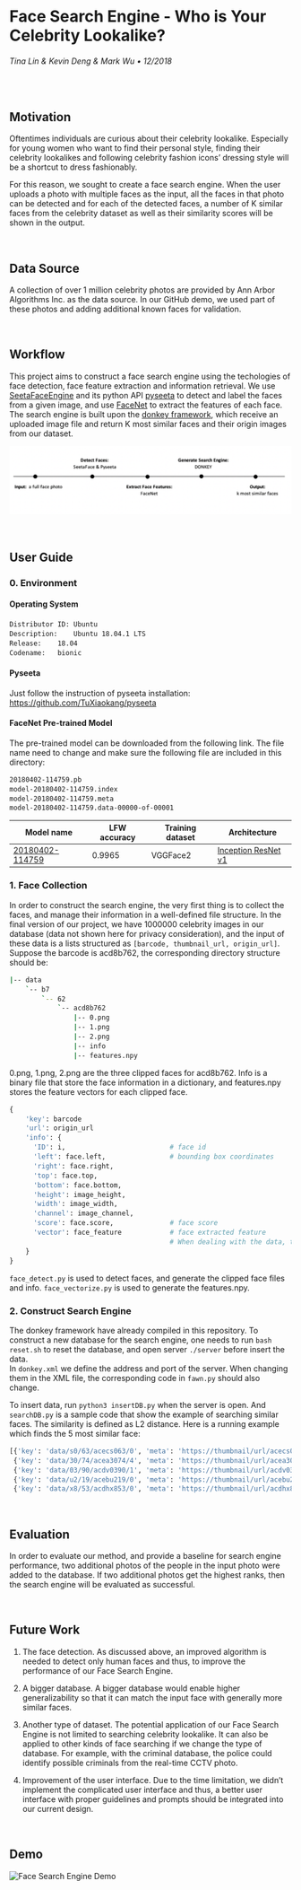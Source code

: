 # Face Search Engine - Who is Your Celebrity Lookalike?

###### Tina Lin & Kevin Deng & Mark Wu &bull; 12/2018

&nbsp;
## Motivation
Oftentimes individuals are curious about their celebrity lookalike. Especially for young women who want to find their personal style, finding their celebrity lookalikes and following celebrity fashion icons’ dressing style will be a shortcut to dress fashionably. 

For this reason, we sought to create a face search engine. When the user uploads a photo with multiple faces as the input, all the faces in that photo can be detected and for each of the detected faces, a number of K similar faces from the celebrity dataset as well as their similarity scores will be shown in the output.

&nbsp;
## Data Source 
A collection of over 1 million celebrity photos are provided by Ann Arbor Algorithms Inc. as the data source. In our GitHub demo, we used part of these photos and adding additional known faces for validation.

&nbsp;
## Workflow

This project aims to construct a face search engine using the techologies of face detection, face feature extraction and information retrieval. We use [SeetaFaceEngine](https://github.com/seetaface/SeetaFaceEngine) and its python API [pyseeta](https://github.com/TuXiaokang/pyseeta) to detect and label the faces from a given image, and use [FaceNet](https://github.com/davidsandberg/facenet) to extract the features of each face. The search engine is built upon the [donkey framework](https://github.com/aaalgo/donkey), which receive an uploaded image file and return K most similar faces and their origin images from our dataset. 

![Workflow](Workflow.png)

&nbsp;
## User Guide 
### 0. Environment
#### Operating System
```bash
Distributor ID:	Ubuntu
Description:	Ubuntu 18.04.1 LTS
Release:	18.04
Codename:	bionic
```
#### Pyseeta
Just follow the instruction of pyseeta installation: https://github.com/TuXiaokang/pyseeta

#### FaceNet Pre-trained Model
The pre-trained model can be downloaded from the following link. The file name need to change and make sure the following file are included in this directory:
```bash
20180402-114759.pb
model-20180402-114759.index
model-20180402-114759.meta
model-20180402-114759.data-00000-of-00001
```
| Model name      | LFW accuracy | Training dataset | Architecture |
|-----------------|--------------|------------------|--------------|
| [20180402-114759](https://drive.google.com/open?id=1EXPBSXwTaqrSC0OhUdXNmKSh9qJUQ55-) | 0.9965        | VGGFace2      | [Inception ResNet v1](https://github.com/davidsandberg/facenet/blob/master/src/models/inception_resnet_v1.py) |

### 1. Face Collection
In order to construct the search engine, the very first thing is to collect the faces, and manage their information in a well-defined file structure. In the final version of our project, we have 1000000 celebrity images in our database (data not shown here for privacy consideration), and the input of these data is a lists structured as `[barcode, thumbnail_url, origin_url]`. Suppose the barcode is acd8b762, the corresponding directory structure should be:
```bash
|-- data
    `-- b7
        `-- 62
            `-- acd8b762
                |-- 0.png
                |-- 1.png
                |-- 2.png
                |-- info
                |-- features.npy
```
0.png, 1.png, 2.png are the three clipped faces for acd8b762. Info is a binary file that store the face information in a dictionary, and features.npy stores the feature vectors for each clipped face. 
```python
{
    'key': barcode
    'url': origin_url
    'info': {
      'ID': i,                          # face id
      'left': face.left,                # bounding box coordinates
      'right': face.right,
      'top': face.top,
      'bottom': face.bottom,
      'height': image_height,
      'width': image_width,
      'channel': image_channel,
      'score': face.score,              # face score
      'vector': face_feature            # face extracted feature
                                        # When dealing with the data, this will be set as None, because these data are stored in the .npy file                     
    }
}
```
`face_detect.py` is used to detect faces, and generate the clipped face files and info. `face_vectorize.py` is used to generate the features.npy.

### 2. Construct Search Engine
The donkey framework have already compiled in this repository. To construct a new database for the search engine, one needs to run `bash reset.sh` to reset the database, and open server `./server` before insert the data.  
In `donkey.xml` we define the address and port of the server. When changing them in the XML file, the corresponding code in `fawn.py` should also change.  

To insert data, run `python3 insertDB.py` when the server is open. And `searchDB.py` is a sample code that show the example of searching similar faces. The similarity is defined as L2 distance. Here is a running example which finds the 5 most similar face:
```bash
[{'key': 'data/s0/63/acecs063/0', 'meta': 'https://thumbnail/url/acecs063.jpg', 'details': '', 'score': 0.7011203765869141}, 
 {'key': 'data/30/74/acea3074/4', 'meta': 'https://thumbnail/url/acea3074.jpg', 'details': '', 'score': 0.7307677268981934}, 
 {'key': 'data/03/90/acdv0390/1', 'meta': 'https://thumbnail/url/acdv0390.jpg', 'details': '', 'score': 0.737593948841095}, 
 {'key': 'data/u2/19/acebu219/0', 'meta': 'https://thumbnail/url/acebu219.jpg', 'details': '', 'score': 0.7520275115966797}, 
 {'key': 'data/x8/53/acdhx853/0', 'meta': 'https://thumbnail/url/acdhx853.jpg', 'details': '', 'score': 0.7825058698654175}]
```

&nbsp;
## Evaluation
In order to evaluate our method, and provide a baseline for search engine performance, two additional photos of the people in the input photo were added to the database. If two additional photos get the highest ranks, then the search engine will be evaluated as successful. 

&nbsp;
## Future Work

1. The face detection. As discussed above, an improved algorithm is needed to detect only human faces and thus, to improve the performance of our Face Search Engine. 

2. A bigger database. A bigger database would enable higher generalizability so that it can match the input face with generally more similar faces. 

3. Another type of dataset. The potential application of our Face Search Engine is not limited to searching celebrity lookalike. It can also be applied to other kinds of face searching if we change the type of database. For example, with the criminal database, the police could identify possible criminals from the real-time CCTV photo. 

4. Improvement of the user interface. Due to the time limitation, we didn’t implement the complicated user interface and thus, a better user interface with proper guidelines and prompts should be integrated into our current design.

&nbsp;
## Demo 
![Face Search Engine Demo](FaceSearchEngine_Demo.gif)
